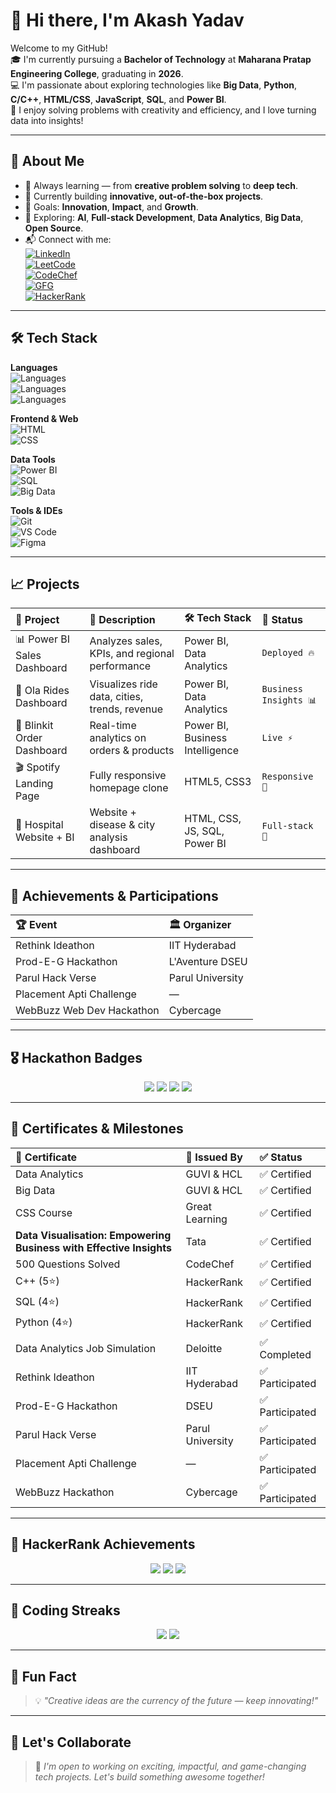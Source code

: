 # 👋 Hi there, I'm Akash Yadav

Welcome to my GitHub!  
🎓 I'm currently pursuing a **Bachelor of Technology** at **Maharana Pratap Engineering College**, graduating in **2026**.  
💻 I'm passionate about exploring technologies like **Big Data**, **Python**, **C/C++**, **HTML/CSS**, **JavaScript**, **SQL**, and **Power BI**.  
🧠 I enjoy solving problems with creativity and efficiency, and I love turning data into insights!

---

## 🚀 About Me
- 🧠 Always learning — from **creative problem solving** to **deep tech**.
- 🔭 Currently building **innovative, out-of-the-box projects**.
- 🎯 Goals: **Innovation**, **Impact**, and **Growth**.
- 🌱 Exploring: **AI**, **Full-stack Development**, **Data Analytics**, **Big Data**, **Open Source**.
- 📬 Connect with me:  
  [![LinkedIn](https://img.shields.io/badge/LinkedIn-Profile-blue?style=flat-square&logo=linkedin)](https://www.linkedin.com/in/akash-yadav-37088324b)  
  [![LeetCode](https://img.shields.io/badge/LeetCode-Profile-orange?style=flat-square&logo=leetcode)](https://leetcode.com/Akash8922/)  
  [![CodeChef](https://img.shields.io/badge/CodeChef-Profile-yellow?style=flat-square&logo=codechef)](https://www.codechef.com/users/akash4400)  
  [![GFG](https://img.shields.io/badge/GeeksforGeeks-Profile-brightgreen?style=flat-square&logo=geeksforgeeks)](https://www.geeksforgeeks.org/user/akash6212/)  
  [![HackerRank](https://img.shields.io/badge/HackerRank-Profile-2EC866?style=flat-square&logo=hackerrank)](https://www.hackerrank.com/yaduvanshi965169)

---

## 🛠️ Tech Stack

**Languages**  
![Languages](https://img.shields.io/badge/-Python-informational?style=flat-square&logo=python&color=3776AB)  
![Languages](https://img.shields.io/badge/-C++-informational?style=flat-square&logo=c%2B%2B&color=00599C)  
![Languages](https://img.shields.io/badge/-JavaScript-informational?style=flat-square&logo=javascript&color=F7DF1E)

**Frontend & Web**  
![HTML](https://img.shields.io/badge/-HTML5-informational?style=flat-square&logo=html5&color=E34F26)  
![CSS](https://img.shields.io/badge/-CSS3-informational?style=flat-square&logo=css3&color=1572B6)

**Data Tools**  
![Power BI](https://img.shields.io/badge/-Power%20BI-informational?style=flat-square&logo=powerbi&color=F2C811)  
![SQL](https://img.shields.io/badge/-SQL-informational?style=flat-square&logo=postgresql&color=336791)  
![Big Data](https://img.shields.io/badge/-Big%20Data-informational?style=flat-square&logo=apache-hadoop&color=66CCFF)

**Tools & IDEs**  
![Git](https://img.shields.io/badge/-Git-informational?style=flat-square&logo=git&color=F05032)  
![VS Code](https://img.shields.io/badge/-VSCode-informational?style=flat-square&logo=visual-studio-code&color=007ACC)  
![Figma](https://img.shields.io/badge/-Figma-informational?style=flat-square&logo=figma&color=F24E1E)

---

## 📈 Projects

| 🚀 Project | 📝 Description | 🛠 Tech Stack | 📌 Status |
| :--- | :--- | :--- | :--- |
| 📊 Power BI Sales Dashboard | Analyzes sales, KPIs, and regional performance | Power BI, Data Analytics | `Deployed 🔥` |
| 🚕 Ola Rides Dashboard | Visualizes ride data, cities, trends, revenue | Power BI, Data Analytics | `Business Insights 📊` |
| 🛒 Blinkit Order Dashboard | Real-time analytics on orders & products | Power BI, Business Intelligence | `Live ⚡` |
| 🎬 Spotify Landing Page | Fully responsive homepage clone | HTML5, CSS3 | `Responsive 📱` |
| 🏥 Hospital Website + BI | Website + disease & city analysis dashboard | HTML, CSS, JS, SQL, Power BI | `Full-stack 🚀` |

---

## 🏅 Achievements & Participations

| 🏆 Event | 🏛️ Organizer |
| :--- | :--- |
| Rethink Ideathon | IIT Hyderabad |
| Prod-E-G Hackathon | L'Aventure DSEU |
| Parul Hack Verse | Parul University |
| Placement Apti Challenge | — |
| WebBuzz Web Dev Hackathon | Cybercage |

---

## 🎖️ Hackathon Badges
<p align="center">
  <img src="https://img.shields.io/badge/Hackathon-IIT%20Hyderabad-blueviolet?style=flat-square">
  <img src="https://img.shields.io/badge/Hackathon-DSEU-orange?style=flat-square">
  <img src="https://img.shields.io/badge/Hackathon-Parul%20Hack%20Verse-green?style=flat-square">
  <img src="https://img.shields.io/badge/WebBuzz-Cybercage-blue?style=flat-square">
</p>

---

## 📜 Certificates & Milestones

| 📘 Certificate | 🏢 Issued By | ✅ Status |
| :--- | :--- | :--- |
| Data Analytics | GUVI & HCL | ✅ Certified |
| Big Data | GUVI & HCL | ✅ Certified |
| CSS Course | Great Learning | ✅ Certified |
| **Data Visualisation: Empowering Business with Effective Insights** | Tata | ✅ Certified |
| 500 Questions Solved | CodeChef | ✅ Certified |
| C++ (5⭐) | HackerRank | ✅ Certified |
| SQL (4⭐) | HackerRank | ✅ Certified |
| Python (4⭐) | HackerRank | ✅ Certified |
| Data Analytics Job Simulation | Deloitte | ✅ Completed |
| Rethink Ideathon | IIT Hyderabad | ✅ Participated |
| Prod-E-G Hackathon | DSEU | ✅ Participated |
| Parul Hack Verse | Parul University | ✅ Participated |
| Placement Apti Challenge | — | ✅ Participated |
| WebBuzz Hackathon | Cybercage | ✅ Participated |

---

## 🧠 HackerRank Achievements
<p align="center">
  <img src="https://img.shields.io/badge/C++-5%20Star-brightgreen?style=flat-square&logo=hackerrank">
  <img src="https://img.shields.io/badge/SQL-4%20Star-blue?style=flat-square&logo=hackerrank">
  <img src="https://img.shields.io/badge/Python-4%20Star-yellow?style=flat-square&logo=hackerrank">
</p>

---

## 📅 Coding Streaks
<p align="center">
  <img src="https://img.shields.io/badge/CodeChef-100%20Days%20Streak-green?style=flat-square&logo=codechef">
  <img src="https://img.shields.io/badge/GFG-105%20Days%20Streak-brightgreen?style=flat-square&logo=geeksforgeeks">
</p>

---

## 💬 Fun Fact  
> 💡 *"Creative ideas are the currency of the future — keep innovating!"*

---

## 🤝 Let's Collaborate  
> 🚀 *I'm open to working on exciting, impactful, and game-changing tech projects. Let's build something awesome together!*

